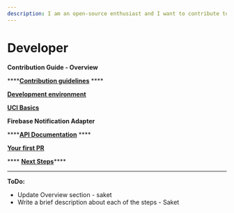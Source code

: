 ```yaml
---
description: I am an open-source enthusiast and I want to contribute to the Sunbird UCI
---
```


# Developer

**Contribution Guide - Overview**&#x20;

****[**Contribution guidelines**](contribution-guidelines.md) ****&#x20;

****[**Development environment**](development-environment/)****

****[**UCI Basics**](uci-basics/)****

**Firebase Notification Adapter**

****[**API Documentation**](api-documentation/) ****&#x20;

****[**Your first PR**](contribution-guide/your-first-pr.md)****

&#x20;**** [**Next Steps**](next-steps.md)****

****

**ToDo:**

* Update Overview section - saket
* Write a brief description about each of the steps - Saket
